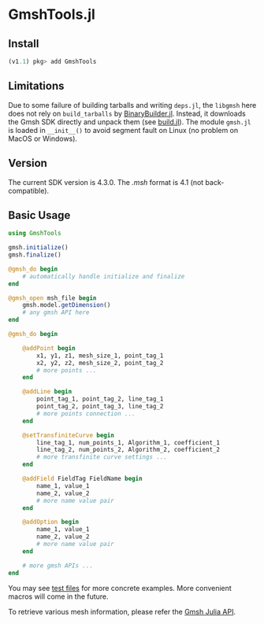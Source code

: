 # GmshTools.jl


## Install
```julia
(v1.1) pkg> add GmshTools
```

## Limitations

Due to some failure of building tarballs and writing `deps.jl`, the `libgmsh` here does not rely on `build_tarballs` by [BinaryBuilder.jl](https://github.com/JuliaPackaging/BinaryBuilder.jl). Instead, it downloads the Gmsh SDK directly and unpack them (see [build.jl](https://github.com/shipengcheng1230/GmshTools.jl/blob/master/deps/build.jl)). The module `gmsh.jl` is loaded in `__init__()` to avoid segment fault on Linux (no problem on MacOS or Windows).

## Version

The current SDK version is 4.3.0. The *.msh* format is 4.1 (not back-compatible).

## Basic Usage

```julia
using GmshTools

gmsh.initialize()
gmsh.finalize()

@gmsh_do begin
    # automatically handle initialize and finalize
end

@gmsh_open msh_file begin
    gmsh.model.getDimension()
    # any gmsh API here
end

@gmsh_do begin

    @addPoint begin
        x1, y1, z1, mesh_size_1, point_tag_1
        x2, y2, z2, mesh_size_2, point_tag_2
        # more points ...
    end

    @addLine begin
        point_tag_1, point_tag_2, line_tag_1
        point_tag_2, point_tag_3, line_tag_2
        # more points connection ...
    end

    @setTransfiniteCurve begin
        line_tag_1, num_points_1, Algorithm_1, coefficient_1
        line_tag_2, num_points_2, Algorithm_2, coefficient_2
        # more transfinite curve settings ...
    end

    @addField FieldTag FieldName begin
        name_1, value_1
        name_2, value_2
        # more name value pair
    end

    @addOption begin
        name_1, value_1
        name_2, value_2
        # more name value pair
    end

    # more gmsh APIs ...
end
```

You may see [test files](https://github.com/shipengcheng1230/GmshTools.jl/blob/master/test/test_mesh.jl) for more concrete examples. More convenient macros will come in the future.

To retrieve various mesh information, please refer the [Gmsh Julia API](https://gitlab.onelab.info/gmsh/gmsh/blob/master/api/gmsh.jl).
